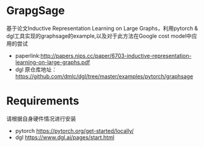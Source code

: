 # GrapgSage
基于论文Inductive Representation Learning on Large Graphs，利用pytorch & dgl工具实现的graphsage的example,以及对于此方法在Google cost model中应用的尝试
+ paperlink:http://papers.nips.cc/paper/6703-inductive-representation-learning-on-large-graphs.pdf
+ dgl 原仓库地址：https://github.com/dmlc/dgl/tree/master/examples/pytorch/graphsage
# Requirements
请根据自身硬件情况进行安装
+ pytorch https://pytorch.org/get-started/locally/
+ dgl https://www.dgl.ai/pages/start.html
